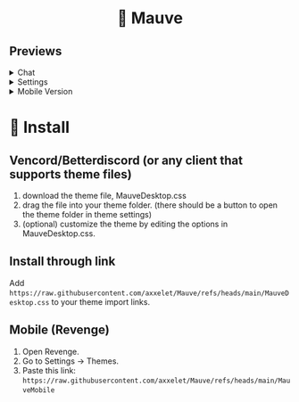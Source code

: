 <h1 align="center">🌸 Mauve</h1>

## Previews

<details>
  <br/>
  <summary>Chat</summary>
  <img src="images/chat.png" alt="Mobile preview" width="80%"/>
</details>
<details>
 <br/>
  <summary>Settings</summary>
  <img src = "images/settings.png" alt="Mobile preview" width="80%"/>
</details>
<details>
  <summary>Mobile Version</summary>
  <br/>
  <img src = "images/mob.jpg" alt="Mobile preview" width="30%"/>
</details>

# 🔧 Install

## Vencord/Betterdiscord (or any client that supports theme files)

1. download the theme file, MauveDesktop.css
2. drag the file into your theme folder. (there should be a button to open the theme folder in theme settings)
3. (optional) customize the theme by editing the options in MauveDesktop.css.

## Install through link

Add `https://raw.githubusercontent.com/axxelet/Mauve/refs/heads/main/MauveDesktop.css` to your theme import links.

## Mobile (Revenge)

1.	Open Revenge.
2.	Go to Settings → Themes.
3.	Paste this link: `https://raw.githubusercontent.com/axxelet/Mauve/refs/heads/main/MauveMobile`
